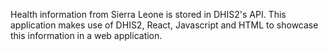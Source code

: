 Health information from Sierra Leone is stored in DHIS2's API.
This application makes use of DHIS2, React, Javascript and HTML to showcase this information in a web application.
